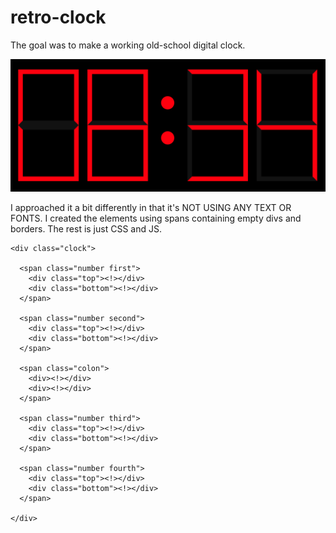 # retro-clock
The goal was to make a working old-school digital clock.

![Retro Clock](https://github.com/chapeljuice/retro-clock/blob/master/retro-clock.png)

I approached it a bit differently in that it's NOT USING ANY TEXT OR FONTS.
I created the elements using spans containing empty divs and borders. The rest is just CSS and JS.

```
<div class="clock">

  <span class="number first">
    <div class="top"><!></div>
    <div class="bottom"><!></div>
  </span>

  <span class="number second">
    <div class="top"><!></div>
    <div class="bottom"><!></div>
  </span>

  <span class="colon">
    <div><!></div>
    <div><!></div>
  </span>

  <span class="number third">
    <div class="top"><!></div>
    <div class="bottom"><!></div>
  </span>

  <span class="number fourth">
    <div class="top"><!></div>
    <div class="bottom"><!></div>
  </span>

</div>
```
